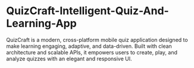 # QuizCraft-Intelligent-Quiz-And-Learning-App
QuizCraft is a modern, cross-platform mobile quiz application designed to make learning engaging, adaptive, and data-driven. Built with clean architecture and scalable APIs, it empowers users to create, play, and analyze quizzes with an elegant and responsive UI.
